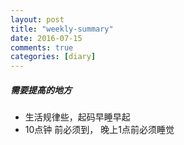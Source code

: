 ```yaml
---
layout: post
title: "weekly-summary"
date: 2016-07-15
comments: true
categories: [diary]
---
```


##### 需要提高的地方 
  * 生活规律些，起码早睡早起
  * 10点钟 前必须到， 晚上1点前必须睡觉
